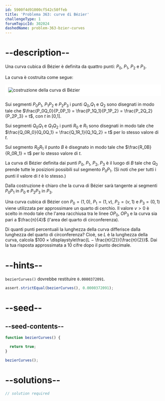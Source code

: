 ```yaml
---
id: 5900f4d91000cf542c50ffeb
title: 'Problema 363: curve di Bézier'
challengeType: 1
forumTopicId: 302024
dashedName: problem-363-bzier-curves
---
```


# --description--

Una curva cubica di Bézier è definita da quattro punti: $P_0$, $P_1$, $P_2$ e $P_3$.

La curva è costruita come segue:

<img alt="costruzione della curva di Bézier" src="https://cdn.freecodecamp.org/curriculum/project-euler/bzier-curves.png" style="background-color: white; padding: 10px; display: block; margin-right: auto; margin-left: auto; margin-bottom: 1.2rem;" />

Sui segmenti $P_0P_1$, $P_1P_2$ e $P_2P_3$ i punti $Q_0$,$Q_1$ e $Q_2$ sono disegnati in modo tale che $\frac{P_0Q_0}{P_0P_1} = \frac{P_1Q_1}{P_1P_2} = \frac{P_2Q_2}{P_2P_3} = t$, con $t$ in [0,1].

Sui segmenti $Q_0Q_1$ e $Q_1Q_2$ i punti $R_0$ e $R_1$ sono disegnati in modo tale che $\frac{Q_0R_0}{Q_0Q_1} = \frac{Q_1R_1}{Q_1Q_2} = t$ per lo stesso valore di $t$.

Sul segmento $R_0R_1$ il punto $B$ è disegnato in modo tale che $\frac{R_0B}{R_0R_1} = t$ per lo stesso valore di $t$.

La curva di Bézier definita dai punti $P_0$, $P_1$, $P_2$, $P_3$ è il luogo di $B$ tale che $Q_0$ prende tutte le posizioni possibili sul segmento $P_0P_1$. (Si noti che per tutti i punti il valore di $t$ è lo stesso.)

Dalla costruzione è chiaro che la curva di Bézier sarà tangente ai segmenti $P_0P_1$ in $P_0$ e $P_2P_3$ in $P_3$.

Una curva cubica di Bézier con $P_0 = (1, 0)$, $P_1 = (1, v)$, $P_2 = (v, 1)$ e $P_3 = (0, 1)$ viene utilizzata per approssimare un quarto di cerchio. Il valore $v > 0$ è scelto in modo tale che l'area racchiusa tra le linee $OP_0$, $OP_3$ e la curva sia pari a $\frac{π}{4}$ (l'area del quarto di circonferenza).

Di quanti punti percentuali la lunghezza della curva differisce dalla lunghezza del quarto di circonferenza? Cioè, se $L$ è la lunghezza della curva, calcola $100 × \displaystyle\frac{L − \frac{π}{2}}{\frac{π}{2}}$. Dai la tua risposta approssimata a 10 cifre dopo il punto decimale.

# --hints--

`bezierCurves()` dovrebbe restituire `0.0000372091`.

```js
assert.strictEqual(bezierCurves(), 0.0000372091);
```

# --seed--

## --seed-contents--

```js
function bezierCurves() {

  return true;
}

bezierCurves();
```

# --solutions--

```js
// solution required
```
